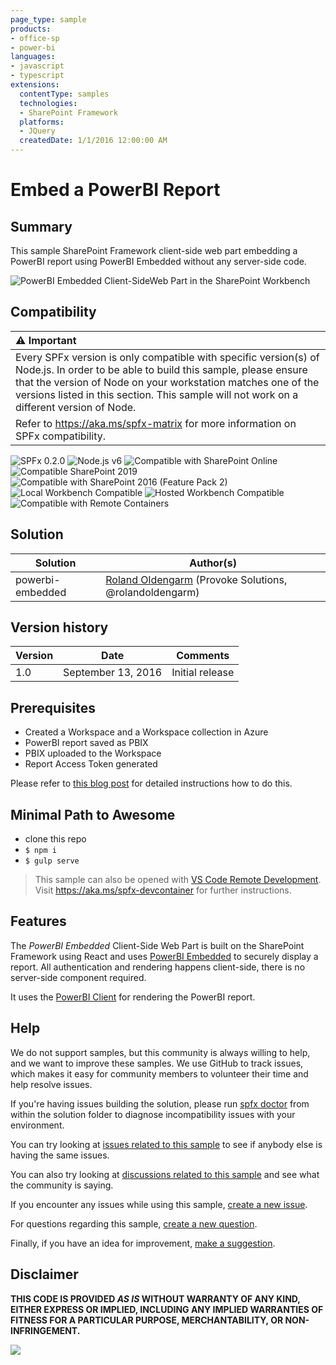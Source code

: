 ```yaml
---
page_type: sample
products:
- office-sp
- power-bi
languages:
- javascript
- typescript
extensions:
  contentType: samples
  technologies:
  - SharePoint Framework
  platforms:
  - JQuery
  createdDate: 1/1/2016 12:00:00 AM
---
```

# Embed a PowerBI Report

## Summary

This sample SharePoint Framework client-side web part embedding a PowerBI report using PowerBI Embedded without any server-side code.

![PowerBI Embedded Client-SideWeb Part in the SharePoint Workbench](./assets/screenshot_powerbi_embedded_spfx.png)


## Compatibility

| :warning: Important          |
|:---------------------------|
| Every SPFx version is only compatible with specific version(s) of Node.js. In order to be able to build this sample, please ensure that the version of Node on your workstation matches one of the versions listed in this section. This sample will not work on a different version of Node.|
|Refer to <https://aka.ms/spfx-matrix> for more information on SPFx compatibility.   |

![SPFx 0.2.0](https://img.shields.io/badge/SPFx-0.2.0-orange.svg)
![Node.js v6](https://img.shields.io/badge/Node.js-v6-green.svg) 
![Compatible with SharePoint Online](https://img.shields.io/badge/SharePoint%20Online-Compatible-green.svg)
![Compatible SharePoint 2019](https://img.shields.io/badge/SharePoint%20Server%202019-Compatible-green.svg)
![Compatible with SharePoint 2016 (Feature Pack 2)](https://img.shields.io/badge/SharePoint%20Server%202016%20(Feature%20Pack%202)-Compatible-green.svg)
![Local Workbench Compatible](https://img.shields.io/badge/Local%20Workbench-Compatible-green.svg)
![Hosted Workbench Compatible](https://img.shields.io/badge/Hosted%20Workbench-Compatible-green.svg)
![Compatible with Remote Containers](https://img.shields.io/badge/Remote%20Containers-Compatible-green.svg)

## Solution

Solution|Author(s)
--------|---------
powerbi-embedded|[Roland Oldengarm](https://github.com/rolandoldengarm) (Provoke Solutions, @rolandoldengarm)

## Version history

Version|Date|Comments
-------|----|--------
1.0|September 13, 2016|Initial release

## Prerequisites

- Created a Workspace and a  Workspace collection in Azure
- PowerBI report saved as PBIX
- PBIX uploaded to the Workspace
- Report Access Token generated

Please refer to [this blog post](http://rolandoldengarm.com/index.php/2016/09/13/part-3-how-to-embed-a-power-bi-report-in-sharepoint-with-the-sharepoint-framework/) for detailed instructions how to do this.

## Minimal Path to Awesome

- clone this repo
- `$ npm i`
- `$ gulp serve`

>  This sample can also be opened with [VS Code Remote Development](https://code.visualstudio.com/docs/remote/remote-overview). Visit https://aka.ms/spfx-devcontainer for further instructions.

## Features

The _PowerBI Embedded_ Client-Side Web Part is built on the SharePoint Framework using React and uses [PowerBI Embedded](https://azure.microsoft.com/en-us/services/power-bi-embedded/) to securely display a report.
All authentication and rendering happens client-side, there is no server-side component required.

It uses the [PowerBI Client](https://www.npmjs.com/package/powerbi-client) for rendering the PowerBI report.

## Help

We do not support samples, but this community is always willing to help, and we want to improve these samples. We use GitHub to track issues, which makes it easy for  community members to volunteer their time and help resolve issues.

If you're having issues building the solution, please run [spfx doctor](https://pnp.github.io/cli-microsoft365/cmd/spfx/spfx-doctor/) from within the solution folder to diagnose incompatibility issues with your environment.

You can try looking at [issues related to this sample](https://github.com/pnp/sp-dev-fx-webparts/issues?q=label%3A%22sample%3A%20js-powerbi-embedded%22) to see if anybody else is having the same issues.

You can also try looking at [discussions related to this sample](https://github.com/pnp/sp-dev-fx-webparts/discussions?discussions_q=js-powerbi-embedded) and see what the community is saying.

If you encounter any issues while using this sample, [create a new issue](https://github.com/pnp/sp-dev-fx-webparts/issues/new?assignees=&labels=Needs%3A+Triage+%3Amag%3A%2Ctype%3Abug-suspected%2Csample%3A%20js-powerbi-embedded&template=bug-report.yml&sample=js-powerbi-embedded&authors=@rolandoldengarm&title=js-powerbi-embedded%20-%20).

For questions regarding this sample, [create a new question](https://github.com/pnp/sp-dev-fx-webparts/issues/new?assignees=&labels=Needs%3A+Triage+%3Amag%3A%2Ctype%3Aquestion%2Csample%3A%20js-powerbi-embedded&template=question.yml&sample=js-powerbi-embedded&authors=@rolandoldengarm&title=js-powerbi-embedded%20-%20).

Finally, if you have an idea for improvement, [make a suggestion](https://github.com/pnp/sp-dev-fx-webparts/issues/new?assignees=&labels=Needs%3A+Triage+%3Amag%3A%2Ctype%3Aenhancement%2Csample%3A%20js-powerbi-embedded&template=suggestion.yml&sample=js-powerbi-embedded&authors=@rolandoldengarm&title=js-powerbi-embedded%20-%20).


## Disclaimer

**THIS CODE IS PROVIDED *AS IS* WITHOUT WARRANTY OF ANY KIND, EITHER EXPRESS OR IMPLIED, INCLUDING ANY IMPLIED WARRANTIES OF FITNESS FOR A PARTICULAR PURPOSE, MERCHANTABILITY, OR NON-INFRINGEMENT.**


<img src="https://pnptelemetry.azurewebsites.net/sp-dev-fx-webparts/samples/js-powerbi-embedded" />
